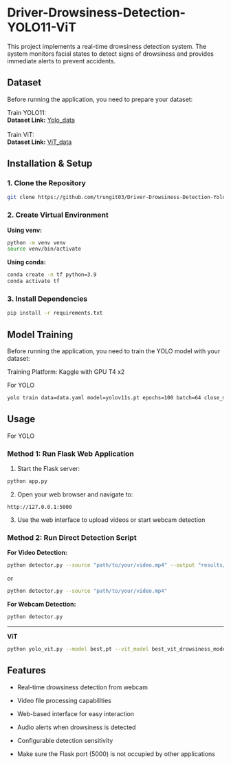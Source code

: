 # Driver-Drowsiness-Detection-YOLO11-ViT

This project implements a real-time drowsiness detection system. The system monitors facial states to detect signs of drowsiness and provides immediate alerts to prevent accidents.

## Dataset

Before running the application, you need to prepare your dataset:

Train YOLO11:
<br>
**Dataset Link:** [Yolo_data](https://universe.roboflow.com/karthik-madhvan/drowsiness-detection-xsriz/dataset/1)
<br><br>
Train ViT:
<br>
**Dataset Link:** [ViT_data](https://www.kaggle.com/datasets/trungngm/drowsy-3-classes-yolo)
## Installation & Setup

### 1. Clone the Repository

```bash
git clone https://github.com/trungit03/Driver-Drowsiness-Detection-Yolo11-Vision-Transformer.git
```

### 2. Create Virtual Environment

**Using venv:**
```bash
python -m venv venv
source venv/bin/activate  
```

**Using conda:**
```bash
conda create -n tf python=3.9
conda activate tf
```

### 3. Install Dependencies

```bash
pip install -r requirements.txt
```

## Model Training

Before running the application, you need to train the YOLO model with your dataset:

Training Platform: Kaggle with GPU T4 x2

For YOLO
```bash
yolo train data=data.yaml model=yolov11s.pt epochs=100 batch=64 close_mosaic=20 imgsz=640 pretrained=True device='0,1'
```

## Usage

For YOLO
### Method 1: Run Flask Web Application

1. Start the Flask server:
```bash
python app.py
```

2. Open your web browser and navigate to:
```
http://127.0.0.1:5000
```

3. Use the web interface to upload videos or start webcam detection

### Method 2: Run Direct Detection Script

**For Video Detection:**
```bash
python detector.py --source "path/to/your/video.mp4" --output "results/"
```
or
```bash
python detector.py --source "path/to/your/video.mp4" 
```

**For Webcam Detection:**
```bash
python detector.py
```
<hr>

**ViT**
```bash
python yolo_vit.py --model best,pt --vit_model best_vit_drowsiness_model.pth --source 0
```

## Features

- Real-time drowsiness detection from webcam
- Video file processing capabilities
- Web-based interface for easy interaction
- Audio alerts when drowsiness is detected
- Configurable detection sensitivity

- Make sure the Flask port (5000) is not occupied by other applications
